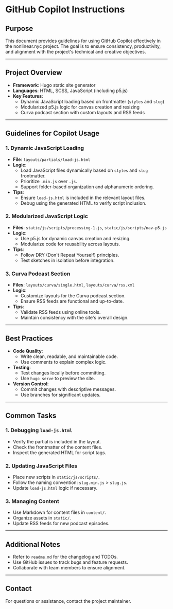 # GitHub Copilot Instructions

## Purpose
This document provides guidelines for using GitHub Copilot effectively in the nonlinear.nyc project. The goal is to ensure consistency, productivity, and alignment with the project's technical and creative objectives.

---

## Project Overview
- **Framework**: Hugo static site generator
- **Languages**: HTML, SCSS, JavaScript (including p5.js)
- **Key Features**:
  - Dynamic JavaScript loading based on frontmatter (`styles` and `slug`)
  - Modularized p5.js logic for canvas creation and resizing
  - Curva podcast section with custom layouts and RSS feeds

---

## Guidelines for Copilot Usage

### 1. Dynamic JavaScript Loading
- **File**: `layouts/partials/load-js.html`
- **Logic**:
  - Load JavaScript files dynamically based on `styles` and `slug` frontmatter.
  - Prioritize `.min.js` over `.js`.
  - Support folder-based organization and alphanumeric ordering.
- **Tips**:
  - Ensure `load-js.html` is included in the relevant layout files.
  - Debug using the generated HTML to verify script inclusion.

### 2. Modularized JavaScript Logic
- **Files**: `static/js/scripts/processing-1.js`, `static/js/scripts/nav-p5.js`
- **Logic**:
  - Use p5.js for dynamic canvas creation and resizing.
  - Modularize code for reusability across layouts.
- **Tips**:
  - Follow DRY (Don't Repeat Yourself) principles.
  - Test sketches in isolation before integration.

### 3. Curva Podcast Section
- **Files**: `layouts/curva/single.html`, `layouts/curva/rss.xml`
- **Logic**:
  - Customize layouts for the Curva podcast section.
  - Ensure RSS feeds are functional and up-to-date.
- **Tips**:
  - Validate RSS feeds using online tools.
  - Maintain consistency with the site's overall design.

---

## Best Practices
- **Code Quality**:
  - Write clean, readable, and maintainable code.
  - Use comments to explain complex logic.
- **Testing**:
  - Test changes locally before committing.
  - Use `hugo serve` to preview the site.
- **Version Control**:
  - Commit changes with descriptive messages.
  - Use branches for significant updates.

---

## Common Tasks

### 1. Debugging `load-js.html`
- Verify the partial is included in the layout.
- Check the frontmatter of the content files.
- Inspect the generated HTML for script tags.

### 2. Updating JavaScript Files
- Place new scripts in `static/js/scripts/`.
- Follow the naming convention: `slug.min.js` > `slug.js`.
- Update `load-js.html` logic if necessary.

### 3. Managing Content
- Use Markdown for content files in `content/`.
- Organize assets in `static/`.
- Update RSS feeds for new podcast episodes.

---

## Additional Notes
- Refer to `readme.md` for the changelog and TODOs.
- Use GitHub issues to track bugs and feature requests.
- Collaborate with team members to ensure alignment.

---

## Contact
For questions or assistance, contact the project maintainer.